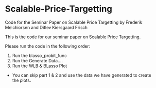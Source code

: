 # Scalable-Price-Targetting
Code for the Seminar Paper on Scalable Price Targetting by Frederik Melchiorsen and Ditlev Kiersgaard Frisch


This is the code for our seminar paper on Scalable Price Targetting.

Please run the code in the following order:
1. Run the blasso_probit_func 
2. Run the Generate Data....
3. Run the WLB & BLasso Plot
  - You can skip part 1 & 2 and use the data we have generated to create the plots.
